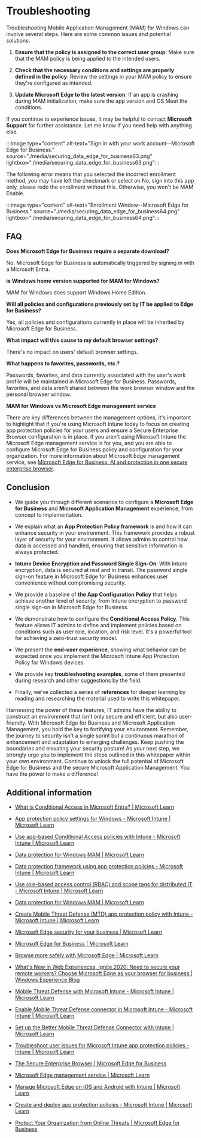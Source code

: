 
# Troubleshooting
Troubleshooting Mobile Application Management (MAM) for Windows can
involve several steps. Here are some common issues and potential
solutions:

1. **Ensure that the policy is assigned to the correct user group**: Make sure that the MAM policy is being applied to the intended users.

2. **Check that the necessary conditions and settings are properly defined in the policy**: Review the settings in your MAM policy to ensure they're configured as intended.

3. **Update Microsoft Edge to the latest version**: If an app is crashing during MAM initialization, make sure the app version and OS Meet the conditions.

If you continue to experience issues, it may be helpful to contact
**Microsoft Support** for further assistance. Let me know if you
need help with anything else.

:::image type="content" alt-text="Sign in with your work account--Microsoft Edge for Business." source="./media/securing_data_edge_for_business63.png" lightbox="./media/securing_data_edge_for_business63.png":::

The following error means that you selected the incorrect enrollment
method, you may have left the checkmark or select on No, sign into this
app only, please redo the enrollment without
this. Otherwise, you won't be MAM Enable.


:::image type="content" alt-text="Enrollment Window--Microsoft Edge for Business." source="./media/securing_data_edge_for_business64.png" lightbox="./media/securing_data_edge_for_business64.png":::

## FAQ

**Does Microsoft Edge for Business require a separate download?**  

No. Microsoft Edge for Business is automatically triggered by signing in
with a Microsoft Entra.

**is Windows home version supported for MAM for Windows?**

MAM for Windows does support Windows Home Edition.

**Will all policies and configurations previously set by IT be applied
to Edge for Business?** 

Yes, all policies and configurations currently in place will be
inherited by Microsoft Edge for Business.

**What impact will this cause to my default browser settings?** 

There's no impact on users\' default browser settings. 

**What happens to favorites, passwords, etc.?**  

Passwords, favorites, and data currently associated with the user's work
profile will be maintained in Microsoft Edge for Business. Passwords, favorites,
and data aren't shared between the work browser window and the personal
browser window. 

**MAM for Windows vs Microsoft Edge management service**

There are key differences between the management options, it's important to highlight that if you're using Microsoft Intune today to
focus on creating app protection policies for your users and ensure a
Secure Enterprise Browser configuration is in place. If you aren't
using Microsoft Intune the Microsoft Edge management service is for you,
and you are able to configure Microsoft Edge for Business policy and
configuration for your organization. For more information about Microsoft Edge management service, see [Microsoft Edge for Business: AI and protection in one secure enterprise browser](https://aka.ms/EdgeSecurityWhitepaper).

## Conclusion

- We guide you through different scenarios to configure a **Microsoft Edge for Business** and **Microsoft Application Management** experience, from concept to implementation.

- We explain what an **App Protection Policy framework** is and how it can enhance security in your environment. This framework provides a robust layer of security for your environment. It allows admins to control how data is accessed and handled, ensuring that sensitive information is always protected.

- **Intune Device Encryption and Password Single Sign-On**: With Intune encryption, data is secured at rest and in transit. The password single sign-on feature in Microsoft Edge for Business enhances user convenience without compromising security.

- We provide a baseline of **the App Configuration Policy** that helps achieve another level of security, from Intune encryption to password single sign-on in Microsoft Edge for Business.

- We demonstrate how to configure the **Conditional Access Policy**. This feature allows IT admins to define and implement policies based on conditions such as user role, location, and risk level. It's a powerful tool for achieving a zero-trust security model.

- We present the **end-user experience**, showing what behavior can be expected once you implement the Microsoft Intune App Protection Policy for Windows devices.

- We provide key **troubleshooting examples**, some of them presented during research and other suggestions by the field.

- Finally, we've collected a series of **references** for deeper learning by reading and researching the material used to write this whitepaper.

Harnessing the power of these features, IT admins have the ability to construct an environment that isn't only secure and efficient, but also user-friendly. With Microsoft Edge for Business and Microsoft Application Management, you hold the key to fortifying your environment. Remember, the journey to security isn\'t a single sprint but a continuous marathon of enhancement and adaptation to emerging challenges. Keep pushing the boundaries and elevating your security posture! As your next step, we strongly urge you to implement the steps outlined in this whitepaper within your own environment. Continue to unlock the full potential of Microsoft Edge for Business and the secure Microsoft Application Management. You have the power to make a difference!

## Additional information

- [What is Conditional Access in Microsoft Entra? \| Microsoft Learn](/entra/identity/conditional-access/overview)

- [App protection policy settings for Windows - Microsoft Intune \| Microsoft Learn](/mem/intune/apps/app-protection-policy-settings-windows)

- [Use app-based Conditional Access policies with Intune - Microsoft Intune \| Microsoft Learn](/MEM/intune/protect/app-based-conditional-access-intune)

- [Data protection for Windows MAM \| Microsoft Learn](/mem/intune/apps/protect-mam-windows)

- [Data protection framework using app protection policies - Microsoft Intune \| Microsoft Learn](/mem/intune/apps/app-protection-framework)

- [Use role-based access control (RBAC) and scope tags for distributed IT - Microsoft Intune \| Microsoft Learn](/mem/intune/fundamentals/scope-tags)

- [Data protection for Windows MAM \| Microsoft Learn](/mem/intune/apps/protect-mam-windows)

- [Create Mobile Threat Defense (MTD) app protection policy with Intune - Microsoft Intune \| Microsoft Learn](/mem/intune/protect/mtd-app-protection-policy#to-create-an-mtd-app-protection-policy-for-windows)

- [Microsoft Edge security for your business \| Microsoft Learn](/deployedge/ms-edge-security-for-business)

- [Microsoft Edge for Business \| Microsoft Learn](/deployedge/microsoft-edge-for-business)

- [Browse more safely with Microsoft Edge \| Microsoft Learn](/deployedge/microsoft-edge-security-browse-safer)

- [What's New in Web Experiences, ignite 2020: Need to secure your remote workers? Choose Microsoft Edge as your browser for business \| Windows Experience Blog](https://blogs.windows.com/windowsexperience/2020/09/22/whats-new-in-web-experiences-ignite-2020-need-to-secure-your-remote-workers-choose-microsoft-edge-as-your-browser-for-business/)

- [Mobile Threat Defense with Microsoft Intune - Microsoft Intune \| Microsoft Learn](/mem/intune/protect/mobile-threat-defense)

- [Enable Mobile Threat Defense connector in Microsoft Intune - Microsoft Intune \| Microsoft Learn](/mem/intune/protect/mtd-connector-enable)

- [Set up the Better Mobile Threat Defense Connector with Intune \| Microsoft Learn](/mem/intune/protect/better-mobile-threat-defense-connector)

- [Troubleshoot user issues for Microsoft Intune app protection policies - Intune \| Microsoft Learn](/troubleshoot/mem/intune/app-protection-policies/troubleshoot-mam)

- [The Secure Enterprise Browser \| Microsoft Edge for Business](https://www.microsoft.com/en-us/edge/business?form=MA13FJ)

- [Microsoft Edge management service \| Microsoft Learn](/deployedge/microsoft-edge-management-service?form=MT00IS)

- [Manage Microsoft Edge on iOS and Android with Intune \| Microsoft Learn](/mem/intune/apps/manage-microsoft-edge)

- [Create and deploy app protection policies - Microsoft Intune \| Microsoft Learn](/mem/intune/apps/app-protection-policies)

- [Protect Your Organization from Online Threats \| Microsoft Edge for Business](https://www.microsoft.com/en-in/edge/business/security?form=MA13I2)
